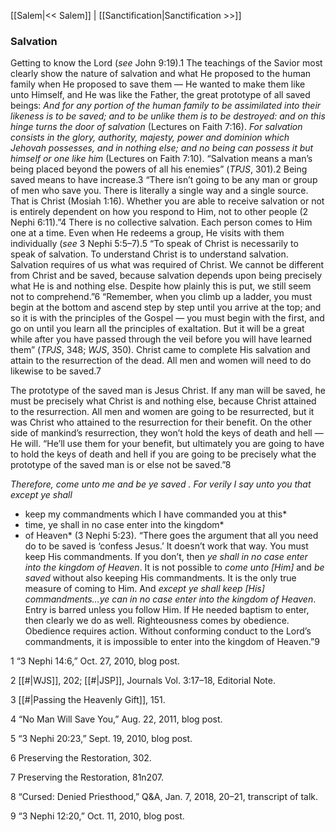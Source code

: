 [[Salem|<< Salem]]  |  [[Sanctification|Sanctification >>]]

### Salvation
Getting to know the Lord (*see* John 9:19).1 The teachings of the Savior most clearly show the nature of salvation and what He proposed to the human family when He proposed to save them — He wanted to make them like unto Himself, and He was like the Father, the great prototype of all saved beings: *And for any portion of the human family to be assimilated into their likeness is to be saved; and to be unlike them is to be destroyed: and on this hinge turns the door of salvation* (Lectures on Faith 7:16). *For salvation consists in the glory, authority, majesty, power and dominion which Jehovah possesses, and in nothing else; and no being can possess it but himself or one like him* (Lectures on Faith 7:10). “Salvation means a man’s being placed beyond the powers of all his enemies” (*TPJS*, 301).2 Being saved means to have increase.3 “There isn’t going to be any man or group of men who save you. There is literally a single way and a single source. That is Christ (Mosiah 1:16). Whether you are able to receive salvation or not is entirely dependent on how you respond to Him, not to other people (2 Nephi 6:11).”4 There is no collective salvation. Each person comes to Him one at a time. Even when He redeems a group, He visits with them individually (*see* 3 Nephi 5:5–7).5 “To speak of Christ is necessarily to speak of salvation. To understand Christ is to understand salvation. Salvation requires of us what was required of Christ. We cannot be different from Christ and be saved, because salvation depends upon being precisely what He is and nothing else. Despite how plainly this is put, we still seem not to comprehend.”6 “Remember, when you climb up a ladder, you must begin at the bottom and ascend step by step until you arrive at the top; and so it is with the principles of the Gospel — you must begin with the first, and go on until you learn all the principles of exaltation. But it will be a great while after you have passed through the veil before you will have learned them” (*TPJS*, 348; *WJS*, 350). Christ came to complete His salvation and attain to the resurrection of the dead. All men and women will need to do likewise to be saved.7

The prototype of the saved man is Jesus Christ. If any man will be saved, he must be precisely what Christ is and nothing else, because Christ attained to the resurrection. All men and women are going to be resurrected, but it was Christ who attained to the resurrection for their benefit. On the other side of mankind’s resurrection, they won’t hold the keys of death and hell — He will. “He’ll use them for your benefit, but ultimately you are going to have to hold the keys of death and hell if you are going to be precisely what the prototype of the saved man is or else not be saved.”8


*Therefore, come unto me and be ye saved*
*. For verily I say unto you that except ye shall*
* keep my commandments which I have commanded you at this*
* time, ye shall in no case enter into the kingdom*
* of Heaven* (3 Nephi 5:23). “There goes the argument that all you need do to be saved is ‘confess Jesus.’ It doesn’t work that way. You must keep His commandments. If you don’t, then *ye shall in no case enter into the kingdom of Heaven*. It is not possible to *come unto [Him]* and *be saved* without also keeping His commandments. It is the only true measure of coming to Him. And *except ye shall keep [His] commandments…ye can in no case enter into the kingdom of Heaven*. Entry is barred unless you follow Him. If He needed baptism to enter, then clearly we do as well. Righteousness comes by obedience. Obedience requires action. Without conforming conduct to the Lord’s commandments, it is impossible to enter into the kingdom of Heaven.”9



1 “3 Nephi 14:6,” Oct. 27, 2010, blog post.


2
[[#|WJS]], 202; [[#|JSP]], Journals Vol. 3:17–18, Editorial Note.


3
[[#|Passing the Heavenly Gift]], 151.


4 “No Man Will Save You,” Aug. 22, 2011, blog post.


5 “3 Nephi 20:23,” Sept. 19, 2010, blog post.


6 Preserving the Restoration, 302.


7 Preserving the Restoration, 81n207.


8 “Cursed: Denied Priesthood,” Q&A, Jan. 7, 2018, 20–21, transcript of talk.


9 “3 Nephi 12:20,” Oct. 11, 2010, blog post.